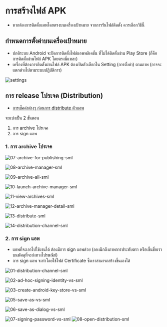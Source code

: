 

# การสร้างไฟล์ APK 

- หากต้องการติดตั้งแอพโดยตรงบนเครื่องเป้าหมาย จากการรันไฟล์ติดตั้ง ควรเลือกวิธีนี้ 

## กำหนดการตั้งค่าบนเครื่องเป้าหมาย

- ปกติระบบ Android จะปิดการติดตั้งไฟล์แอพพลิเคชั่น ที่ไม่ได้ติดตั้งผ่าน Play Store (ก็คือการติดตั้งผ่านไฟล์ APK โดยตรงนี่แหละ)
- เครื่องที่ต้องการติดตั้งผ่านไฟล์ APK ต้องเปิดตัวเลือกใน Setting (การตั้งค่า) ตามภาพ (อาจจะแตกต่างไปตามระบบปฏิบัติการ)

![settings](https://user-images.githubusercontent.com/85179/114735886-cf502980-9d6f-11eb-9b6d-5b4cf7cd9e5b.png)

## การ release โปรเจค (Distribution)

- [การเช็คค่าต่างๆ ก่อนการ distribute ตัวแอพ](before-build.md)

จะแบ่งเป็น 2 ขั้นตอน

1. การ archive โปรเจค
2. การ sign แอพ

### 1. การ archive โปรเจค

![07-archive-for-publishing-sml](https://user-images.githubusercontent.com/85179/114748596-47bce780-9d7c-11eb-8436-a37b80af8bb6.png)

![08-archive-manager-sml](https://user-images.githubusercontent.com/85179/114748611-4986ab00-9d7c-11eb-8825-010f7ff93a53.png)

![09-archive-all-sml](https://user-images.githubusercontent.com/85179/114748626-4d1a3200-9d7c-11eb-96df-49e26fb971e1.png)

![10-launch-archive-manager-sml](https://user-images.githubusercontent.com/85179/114748646-50adb900-9d7c-11eb-8ee2-8f61c0d934de.png)

![11-view-archives-sml](https://user-images.githubusercontent.com/85179/114748665-560b0380-9d7c-11eb-8f02-ffc3e9d76d94.png)

![12-archive-manager-detail-sml](https://user-images.githubusercontent.com/85179/114748703-5e633e80-9d7c-11eb-8def-6ba06637ebb5.png)

![13-distribute-sml](https://user-images.githubusercontent.com/85179/114748749-69b66a00-9d7c-11eb-8aaa-7f2966aa43da.png)

![14-distribution-channel-sml](https://user-images.githubusercontent.com/85179/114748763-6c18c400-9d7c-11eb-8e5b-7da4fd4d93a6.png)

### 2. การ sign แอพ

- แอพที่จะเอาไปใช้งานได้ ต้องมีการ sign แอพด้วย (ลองนึกถึงภาพการประทับตรา หรือเซ็นชื่อเราบนพัศดุที่จะส่งทางไปรษณีย์) 
- การ sign แอพ จะทำโดยใช้ไฟล์ Certificate ซึ่งเราสามารถสร้างขึ้นเองได้

![01-distribution-channel-sml](https://user-images.githubusercontent.com/85179/114748919-94a0be00-9d7c-11eb-9880-7ae702270680.png)

![02-ad-hoc-signing-identity-vs-sml](https://user-images.githubusercontent.com/85179/114748939-99657200-9d7c-11eb-966d-b19de6aa1ade.png)

![03-create-android-key-store-vs-sml](https://user-images.githubusercontent.com/85179/114748944-9c606280-9d7c-11eb-91bb-abc771f44be1.png)


![05-save-as-vs-sml](https://user-images.githubusercontent.com/85179/114748962-a1251680-9d7c-11eb-9ca4-5cb9ed71ff15.png)

![06-save-as-dialog-vs-sml](https://user-images.githubusercontent.com/85179/114748976-a5e9ca80-9d7c-11eb-931c-737e656f553b.png)

![07-signing-password-vs-sml](https://user-images.githubusercontent.com/85179/114748998-ab471500-9d7c-11eb-8655-19b0eaf76867.png)
![08-open-distribution-sml](https://user-images.githubusercontent.com/85179/114749083-c0bc3f00-9d7c-11eb-962c-8fb07cf540e6.png)

